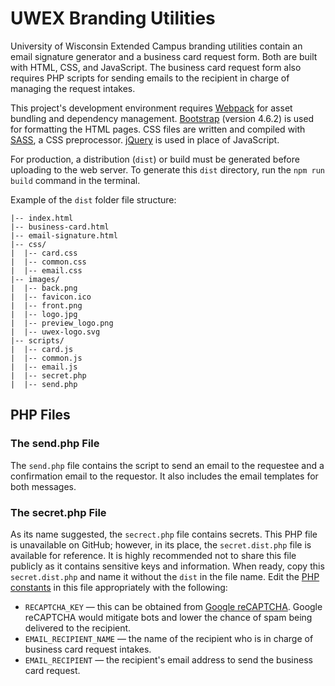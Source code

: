 # UWEX Branding Utilities
University of Wisconsin Extended Campus branding utilities contain an email signature generator and a business card request form. Both are built with HTML, CSS, and JavaScript. The business card request form also requires PHP scripts for sending emails to the recipient in charge of managing the request intakes.  

This project's development environment requires [Webpack](https://webpack.js.org/) for asset bundling and dependency management. [Bootstrap](https://getbootstrap.com/docs/4.6/getting-started/introduction/) (version 4.6.2) is used for formatting the HTML pages. CSS files are written and compiled with [SASS](https://sass-lang.com/), a CSS preprocessor. [jQuery](https://jquery.com/) is used in place of JavaScript.

For production, a distribution (`dist`) or build must be generated before uploading to the web server. To generate this `dist` directory, run the `npm run build` command in the terminal.

Example of the `dist` folder file structure:
```
|-- index.html
|-- business-card.html
|-- email-signature.html
|-- css/
|  |-- card.css
|  |-- common.css
|  |-- email.css
|-- images/
|  |-- back.png
|  |-- favicon.ico
|  |-- front.png
|  |-- logo.jpg
|  |-- preview_logo.png
|  |-- uwex-logo.svg
|-- scripts/
|  |-- card.js
|  |-- common.js
|  |-- email.js
|  |-- secret.php
|  |-- send.php
```
## PHP Files
### The send.php File
The `send.php` file contains the script to send an email to the requestee and a confirmation email to the requestor. It also includes the email templates for both messages.

### The secret.php File
As its name suggested, the `secrect.php` file contains secrets. This PHP file is unavailable on GitHub; however, in its place, the `secret.dist.php` file is available for reference. It is highly recommended not to share this file publicly as it contains sensitive keys and information. When ready, copy this `secret.dist.php` and name it without the `dist` in the file name. Edit the [PHP constants](https://www.php.net/manual/en/language.constants.php) in this file appropriately with the following:
- `RECAPTCHA_KEY` — this can be obtained from [Google reCAPTCHA](https://www.google.com/recaptcha/about/). Google reCAPTCHA would mitigate bots and lower the chance of spam being delivered to the recipient.
- `EMAIL_RECIPIENT_NAME` — the name of the recipient who is in charge of business card request intakes.
- `EMAIL_RECIPIENT` — the recipient's email address to send the business card request.
